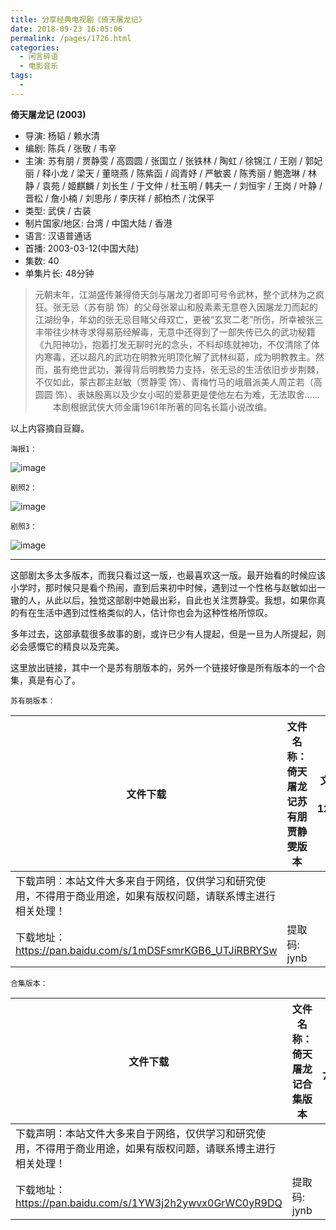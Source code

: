 ```yaml
---
title: 分享经典电视剧《倚天屠龙记》
date: 2018-09-23 16:05:06
permalink: /pages/1726.html
categories:
  - 闲言碎语
  - 电影音乐
tags:
  - 
---
```


**倚天屠龙记 (2003)**

- 导演: 杨韬 / 赖水清
- 编剧: 陈兵 / 张敬 / 韦辛
- 主演: 苏有朋 / 贾静雯 / 高圆圆 / 张国立 / 张铁林 / 陶虹 / 徐锦江 / 王刚 / 郭妃丽 / 释小龙 / 梁天 / 董晓燕 / 陈紫函 / 阎青妤 / 严敏裘 / 陈秀丽 / 鲍逸琳 / 林静 / 袁苑 / 姬麒麟 / 刘长生 / 于文仲 / 杜玉明 / 韩夫一 / 刘恒宇 / 王岗 / 叶静 / 晋松 / 詹小楠 / 刘思彤 / 李庆祥 / 郝柏杰 / 沈保平
- 类型: 武侠 / 古装
- 制片国家/地区: 台湾 / 中国大陆 / 香港
- 语言: 汉语普通话
- 首播: 2003-03-12(中国大陆)
- 集数: 40
- 单集片长: 48分钟

> 元朝末年，江湖盛传兼得倚天剑与屠龙刀者即可号令武林，整个武林为之疯狂。张无忌（苏有朋 饰）的父母张翠山和殷素素无意卷入因屠龙刀而起的江湖纷争，年幼的张无忌目睹父母双亡，更被“玄冥二老”所伤，所幸被张三丰带往少林寺求得易筋经解毒，无意中还得到了一部失传已久的武功秘籍《九阳神功》，抱着打发无聊时光的念头，不料却练就神功，不仅清除了体内寒毒，还以超凡的武功在明教光明顶化解了武林纠葛，成为明教教主。然而，虽有绝世武功，兼得背后明教势力支持，张无忌的生活依旧步步荆棘，不仅如此，蒙古郡主赵敏（贾静雯 饰）、青梅竹马的峨眉派美人周芷若（高圆圆 饰）、表妹殷离以及少女小昭的爱慕更是使他左右为难，无法取舍……
> 　　本剧根据武侠大师金庸1961年所著的同名长篇小说改编。

以上内容摘自豆瓣。

`海报1：`

![image](http://t.eryajf.net/imgs/2021/09/3af22449cbab998b.jpg)

`剧照2：`

![image](http://t.eryajf.net/imgs/2021/09/a9bc1865baefd141.jpg)

`剧照3：`

![image](http://t.eryajf.net/imgs/2021/09/81be55eaa5b794a4.jpg)

------

这部剧太多太多版本，而我只看过这一版，也最喜欢这一版。最开始看的时候应该小学时，那时候只是看个热闹，直到后来初中时候，遇到过一个性格与赵敏如出一辙的人，从此以后，独觉这部剧中她最出彩，自此也关注贾静雯。我想，如果你真的有在生活中遇到过性格类似的人，估计你也会为这种性格所惊叹。

多年过去，这部承载很多故事的剧，或许已少有人提起，但是一旦为人所提起，则必会感慨它的精良以及完美。

这里放出链接，其中一个是苏有朋版本的，另外一个链接好像是所有版本的一个合集，真是有心了。

`苏有朋版本：`

| 文件下载                                                     | 文件名称：倚天屠龙记苏有朋贾静雯版本 | 文件大小：12.52G |
| ------------------------------------------------------------ | ------------------------------------ | ---------------- |
| 下载声明：本站文件大多来自于网络，仅供学习和研究使用，不得用于商业用途，如果有版权问题，请联系博主进行相关处理！ |                                      |                  |
| 下载地址：https://pan.baidu.com/s/1mDSFsmrKGB6_UTJiRBRYSw    | 提取码: jynb                         |                  |

`合集版本：`

| 文件下载                                                     | 文件名称：倚天屠龙记合集版本 | 文件大小：71.19G |
| ------------------------------------------------------------ | ---------------------------- | ---------------- |
| 下载声明：本站文件大多来自于网络，仅供学习和研究使用，不得用于商业用途，如果有版权问题，请联系博主进行相关处理！ |                              |                  |
| 下载地址：https://pan.baidu.com/s/1YW3j2h2ywvx0GrWC0yR9DQ    | 提取码: jynb                 |                  |
